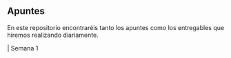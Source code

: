 ## Apuntes
En este repositorio encontraréis tanto los apuntes como los entregables que hiremos realizando diariamente.

| Semana 1

